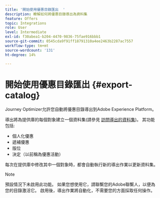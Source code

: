 ```yaml
---
title: '開始使用優惠目錄匯出  '
description: 瞭解如何將優惠目錄導出為資料集
feature: Offers
topic: Integrations
role: User
level: Intermediate
exl-id: f30abea1-b204-4470-9836-75fae916bbb1
source-git-commit: 0545cda9f91ff18791310a4ee2463b2287ac7557
workflow-type: tm+mt
source-wordcount: '131'
ht-degree: 14%

---
```


# 開始使用優惠目錄匯出   {#export-catalog}

Journey Optimizer允許您自動將優惠目錄導出到Adobe Experience Platform。

導出將為提供庫的每個對象建立一個資料集(請參見 [訪問導出的資料集](../export-catalog/access-dataset.md))。 其功能包括:

* 個人化優惠
* 遞補優惠
* 版位
* 決定（以前稱為優惠活動）

每次在提供庫中修改其中一個對象時，都會自動執行新的導出作業以更新資料集。

>[!NOTE]
>
>預設情況下未啟用此功能。 如果您想使用它，請聯繫您的Adobe聯繫人，以便為您的目錄激活它。 啟用後，導出作業將自動化，不需要您的方面採取任何操作。
